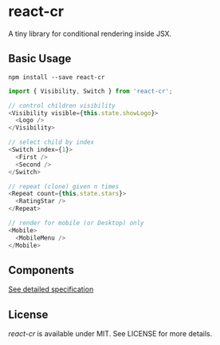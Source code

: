# react-cr

A tiny library for conditional rendering inside JSX.

## Basic Usage

`npm install --save react-cr`

```js
import { Visibility, Switch } from 'react-cr';

// control children visibility
<Visibility visible={this.state.showLogo}>
  <Logo />
</Visibility>

// select child by index
<Switch index={1}>
  <First />
  <Second />
</Switch>

// repeat (clone) given n times 
<Repeat count={this.state.stars}>
  <RatingStar />
</Repeat>

// render for mobile (or Desktop) only
<Mobile>
  <MobileMenu />
</Mobile>

```

## Components

[See detailed specification](https://pinebit.github.io/react-cr/#/components)

## License

*react-cr* is available under MIT. See LICENSE for more details.
